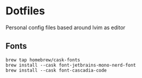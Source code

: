 # Dotfiles
Personal config files based around lvim as editor

## Fonts
```
brew tap homebrew/cask-fonts
brew install --cask font-jetbrains-mono-nerd-font
brew install --cask font-cascadia-code
```

